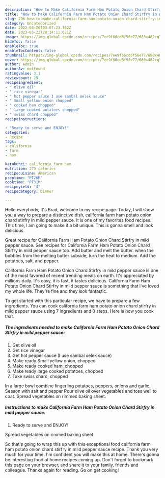 ```yaml
---
description: "How to Make California Farm Ham Potato Onion Chard Stirfry in mild pepper sauce the Very Delicious"
title: "How to Make California Farm Ham Potato Onion Chard Stirfry in mild pepper sauce the Very Delicious"
slug: 296-how-to-make-california-farm-ham-potato-onion-chard-stirfry-in-mild-pepper-sauce-the-very-delicious
category: Uncategorized
date: 2022-08-20T03:07:23.762Z
date: 2023-05-22T20:14:11.621Z
image: https://img-global.cpcdn.com/recipes/7ee9f66cd6f56e77/680x482cq70/california-farm-ham-potato-onion-chard-stirfry-in-mild-pepper-sauce-recipe-main-photo.jpg
hideToc: false
enableToc: true
enableTocContent: false
thumbnail: https://img-global.cpcdn.com/recipes/7ee9f66cd6f56e77/680x482cq70/california-farm-ham-potato-onion-chard-stirfry-in-mild-pepper-sauce-recipe-main-photo.jpg
cover: https://img-global.cpcdn.com/recipes/7ee9f66cd6f56e77/680x482cq70/california-farm-ham-potato-onion-chard-stirfry-in-mild-pepper-sauce-recipe-main-photo.jpg
author: Admin
authorAv: notfound
ratingvalue: 3.1
reviewcount: 25
recipeingredient:
- " olive oil"
- " rice vinegar"
- " hot pepper sauce I use sambal oelek sauce"
- " Small yellow onion chopped"
- " cooked ham chopped"
- " large cooked potatoes chopped"
- " swiss chard chopped"
recipeinstructions:

- "Ready to serve and ENJOY!"
categories:
- Recipe
tags:
- california
- farm
- ham

katakunci: california farm ham 
nutrition: 279 calories
recipecuisine: American
preptime: "PT26M"
cooktime: "PT31M"
recipeyield: "4"
recipecategory: Dinner

---
```



Hello everybody, it's Brad, welcome to my recipe page. Today, I will show you a way to prepare a distinctive dish, california farm ham potato onion chard stirfry in mild pepper sauce. It is one of my favorites food recipes. This time, I am going to make it a bit unique. This is gonna smell and look delicious.

Great recipe for California Farm Ham Potato Onion Chard Stirfry in mild pepper sauce. See recipes for California Farm Ham Potato Onion Chard Stirfry in mild pepper sauce too. Add butter and melt the butter. when the bubbles from the melting butter subside, turn the heat to medium. Add the potatoes, salt, and pepper.

California Farm Ham Potato Onion Chard Stirfry in mild pepper sauce is one of the most favored of recent trending meals on earth. It's appreciated by millions daily. It's easy, it is fast, it tastes delicious. California Farm Ham Potato Onion Chard Stirfry in mild pepper sauce is something that I've loved my whole life. They're fine and they look fantastic.


To get started with this particular recipe, we have to prepare a few ingredients. You can cook california farm ham potato onion chard stirfry in mild pepper sauce using 7 ingredients and 0 steps. Here is how you cook that.

<!--inarticleads1-->

##### The ingredients needed to make California Farm Ham Potato Onion Chard Stirfry in mild pepper sauce:

1. Get  olive oil
1. Get  rice vinegar
1. Get  hot pepper sauce (I use sambal oelek sauce)
1. Make ready  Small yellow onion, chopped
1. Make ready  cooked ham, chopped
1. Make ready  large cooked potatoes, chopped
1. Take  swiss chard, chopped


In a large bowl combine fingerling potatoes, peppers, onions and garlic. Season with salt and pepper Pour olive oil over vegetables and toss well to coat. Spread vegetables on rimmed baking sheet. 

<!--inarticleads2-->

##### Instructions to make California Farm Ham Potato Onion Chard Stirfry in mild pepper sauce:


1. Ready to serve and ENJOY!

Spread vegetables on rimmed baking sheet. 

So that's going to wrap this up with this exceptional food california farm ham potato onion chard stirfry in mild pepper sauce recipe. Thank you very much for your time. I'm confident you will make this at home. There's gonna be interesting food at home recipes coming up. Don't forget to bookmark this page on your browser, and share it to your family, friends and colleague. Thanks again for reading. Go on get cooking!
